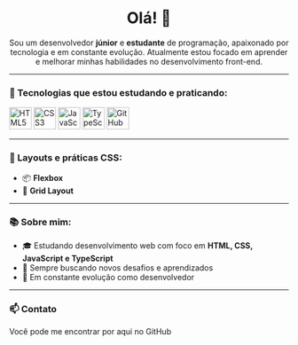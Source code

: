 <h1 align="center">Olá! 👋</h1>

<p align="center">
Sou um desenvolvedor <strong>júnior</strong> e <strong>estudante</strong> de programação, apaixonado por tecnologia e em constante evolução.  
Atualmente estou focado em aprender e melhorar minhas habilidades no desenvolvimento front-end.
</p>

---

### 🚀 Tecnologias que estou estudando e praticando:

<p align="left">
  <img src="https://cdn.jsdelivr.net/gh/devicons/devicon/icons/html5/html5-original.svg" alt="HTML5" width="40" height="40"/>
  <img src="https://cdn.jsdelivr.net/gh/devicons/devicon/icons/css3/css3-original.svg" alt="CSS3" width="40" height="40"/>
  <img src="https://cdn.jsdelivr.net/gh/devicons/devicon/icons/javascript/javascript-original.svg" alt="JavaScript" width="40" height="40"/>
  <img src="https://cdn.jsdelivr.net/gh/devicons/devicon/icons/typescript/typescript-original.svg" alt="TypeScript" width="40" height="40"/>
  <img src="https://cdn.jsdelivr.net/gh/devicons/devicon/icons/github/github-original.svg" alt="GitHub" width="40" height="40"/>
</p>

---

### 🧰 Layouts e práticas CSS:

- 📦 **Flexbox**
- 🔲 **Grid Layout**

---

### 📚 Sobre mim:

- 🎓 Estudando desenvolvimento web com foco em **HTML, CSS, JavaScript e TypeScript**
- 🧠 Sempre buscando novos desafios e aprendizados
- 🌱 Em constante evolução como desenvolvedor

---

### 📫 Contato

Você pode me encontrar por aqui no GitHub
